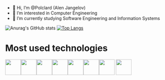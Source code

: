 - 👋 Hi, I’m @Polclard (Alen Jangelov)
- 👀 I’m interested in Computer Engineering
- 🌱 I’m currently studying Software Engineering and Information Systems

<!---
Polclard/Polclard is a ✨ special ✨ repository because its `README.md` (this file) appears on your GitHub profile.
You can click the Preview link to take a look at your changes.
--->
![Anurag's GitHub stats](https://github-readme-stats.vercel.app/api?username=Polclard&show_icons=true&theme=merko)
[![Top Langs](https://github-readme-stats.vercel.app/api/top-langs/?username=Polclard&layout=compact&theme=merko)](https://github.com/anuraghazra/github-readme-stats)

# Most used technologies

<img height=50 src="https://cdn.jsdelivr.net/gh/devicons/devicon/icons/python/python-original.svg"/><img height=50 src="https://cdn.jsdelivr.net/gh/devicons/devicon/icons/java/java-original.svg"/><img height=50 src="https://cdn.jsdelivr.net/gh/devicons/devicon/icons/html5/html5-original.svg" /><img height=50 src="https://cdn.jsdelivr.net/gh/devicons/devicon/icons/css3/css3-original.svg" /><img height=50 src="https://cdn.jsdelivr.net/gh/devicons/devicon/icons/cplusplus/cplusplus-original.svg" /><img height=50 src="https://cdn.jsdelivr.net/gh/devicons/devicon/icons/csharp/csharp-original.svg"/><img height=50 src="https://cdn.jsdelivr.net/gh/devicons/devicon/icons/git/git-plain.svg"/>
<img height=50 src="https://cdn.jsdelivr.net/gh/devicons/devicon/icons/dotnetcore/dotnetcore-original.svg"/>
